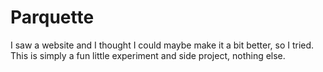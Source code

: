 # Parquette
I saw a website and I thought I could maybe make it a bit better, so I tried.
This is simply a fun little experiment and side project, nothing else.
